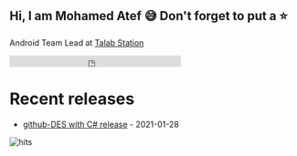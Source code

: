 ## Hi, I am Mohamed Atef :sweat_smile: Don't forget to put a :star:

Android Team Lead at [Talab Station](https://play.google.com/store/apps/details?id=mo.atef.talab.station.client)


<iframe allowtransparency="true" frameborder="0" scrolling="no" src="http://platform.twitter.com/widgets/follow_button.html?screen_name=jermolene"  style="width:300px; height:20px;"></iframe>




# Recent releases
<!-- recent_releases starts -->
* [github-DES with C# release](https://github.com/Prof-MohamedAtef/encryptDecryptPlainText_in_CShasrp/releases/tag/1.0) - 2021-01-28
<!-- recent_releases ends -->

 ![hits](https://visitor-badge.glitch.me/badge?page_id=Prof-MohamedAtef)


